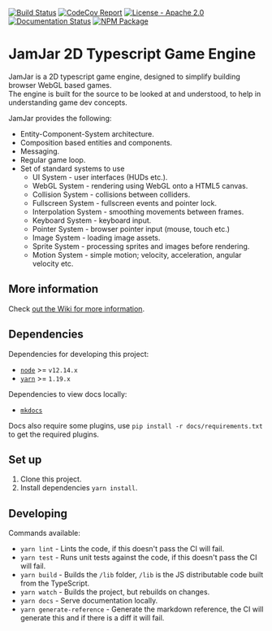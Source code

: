 [![Build
Status](https://github.com/jamjarlabs/jamjar/workflows/JamJar/badge.svg)](https://github.com/jamjarlabs/JamJar/actions)
[![CodeCov
Report](https://codecov.io/gh/jamjarlabs/jamjar/branch/master/graph/badge.svg)](https://codecov.io/gh/jamjarlabs/jamjar)
[![License - Apache
2.0](http://img.shields.io/:license-apache-blue.svg)](http://www.apache.org/licenses/LICENSE-2.0.html)
[![Documentation
Status](https://readthedocs.org/projects/jamjar/badge/?version=latest)](https://jamjar.readthedocs.io/en/latest)
[![NPM
Package](https://img.shields.io/npm/v/jamjar)](https://www.npmjs.com/package/jamjar)

# JamJar 2D Typescript Game Engine

JamJar is a 2D typescript game engine, designed to simplify building browser
WebGL based games.  
The engine is built for the source to be looked at and understood, to help in
understanding game dev concepts.  

JamJar provides the following:
* Entity-Component-System architecture.
* Composition based entities and components.
* Messaging.
* Regular game loop.
* Set of standard systems to use
  * UI System - user interfaces (HUDs etc.).
  * WebGL System - rendering using WebGL onto a HTML5 canvas.
  * Collision System - collisions between colliders.
  * Fullscreen System - fullscreen events and pointer lock.
  * Interpolation System - smoothing movements between frames.
  * Keyboard System - keyboard input.
  * Pointer System - browser pointer input (mouse, touch etc.)
  * Image System - loading image assets.
  * Sprite System - processing sprites and images before rendering.
  * Motion System - simple motion; velocity, acceleration, angular velocity etc.

## More information

Check [out the Wiki for more
information](https://jamjar.readthedocs.io/en/latest).

## Dependencies

Dependencies for developing this project:

* [`node`](https://nodejs.org/en/) >= `v12.14.x` 
* [`yarn`](https://legacy.yarnpkg.com/en/) >= `1.19.x`

Dependencies to view docs locally:

* [`mkdocs`](https://www.mkdocs.org/)

Docs also require some plugins, use `pip install -r docs/requirements.txt` to
get the required plugins.

## Set up

1. Clone this project.
2. Install dependencies `yarn install`.

## Developing

Commands available:

* `yarn lint` - Lints the code, if this doesn't pass the CI will fail.
* `yarn test` - Runs unit tests against the code, if this doesn't pass the CI
  will fail.
* `yarn build` - Builds the `/lib` folder, `/lib` is the JS distributable code
  built from the TypeScript.
* `yarn watch` - Builds the project, but rebuilds on changes.
* `yarn docs` - Serve documentation locally.
* `yarn generate-reference` - Generate the markdown reference, the CI will
  generate this and if there is a diff it will fail.
